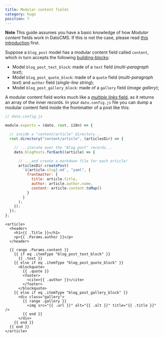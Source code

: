 ```yaml
---
title: Modular content fields
category: hugo
position: 7
---
```


**Note** This guide assumes you have a basic knowledge of how *Modular content* fields work in DatoCMS. If this is not the case, please read [this introduction](/docs/schema/modular-content/) first.

Suppose a `blog_post` model has a modular content field called `content`, which in turn accepts the following [building-blocks](/docs/schema/modular-content/):

* Model `blog_post_text_block`: made of a `text` field (*multi-paragraph text*);
* Model `blog_post_quote_block`: made of a `quote` field (*multi-paragraph text*) and `author` field (*single-line string*);
* Model `blog_post_gallery_block`: made of a `gallery` field (*image gallery*);

A modular content field works much like a [*multiple links* field](/docs/metalsmith/links/), as it returns an array of the inner records. In your `dato.config.js` file you can dump a modular content field inside the frontmatter of a post like this:

```javascript
// dato.config.js

module.exports = (dato, root, i18n) => {

  // inside a "content/article" directory...
  root.directory("content/article", (articlesDir) => {

    // ...iterate over the "Blog post" records...
    dato.blogPosts.forEach((article) => {

      // ...and create a markdown file for each article!
      articlesDir.createPost(
        `${article.slug}.md`, "yaml", {
          frontmatter: { 
            title: article.title, 
            author: article.author.name,
            content: article.content.toMap()
          }
        }
      );
    });
  });
};
```


```erb
<article>
  <header>
    <h1>{{ .Title }}</h1>
    <p>{{ .Params.author }}</p>
  </header>

  {{ range .Params.content }}
    {{ if eq .itemType "blog_post_text_block" }}
      {{ .text }}
    {{ else if eq .itemType "blog_post_quote_block" }}
      <blockquote>
        {{ .quote }}
        <footer>
          <cite>{{ .author }}</cite>
        </footer>
      </blockquote>
    {{ else if eq .itemType "blog_post_gallery_block" }}
      <div class="gallery">
        {{ range .gallery }}
          <img src="{{ .url }}" alt="{{ .alt }}" title="{{ .title }}" />
        {{ end }}
      </div>
    {{ end }}
  {{ end }}
</article>
```
